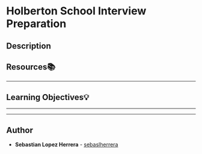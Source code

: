 # Holberton School Interview Preparation

## Description

## Resources:books:


---
## Learning Objectives:bulb:


---

---

## Author
* **Sebastian Lopez Herrera** - [sebaslherrera](https://github.com/sebaslherrera)
